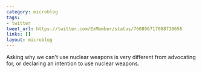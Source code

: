 ```yaml
---
category: microblog
tags:
- twitter
tweet_url: https://twitter.com/ExMember/status/760896717088710656
links: []
layout: microblog
---
```

Asking why we can't use nuclear weapons is very different from advocating for, or declaring an intention to use nuclear weapons.
